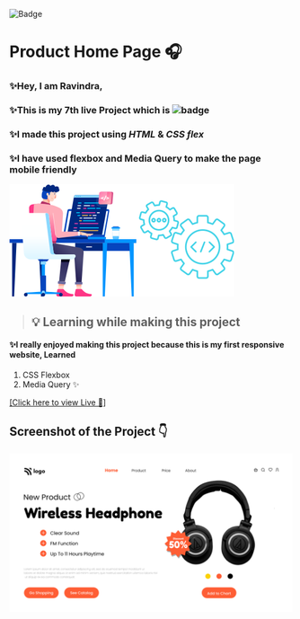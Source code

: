 ![Badge](https://img.shields.io/badge/Project--7-Home--Page-green)
# Product Home Page 🎧

### ✨Hey, I am **Ravindra**, 
### ✨This is  my 7th live Project which is ![badge](https://img.shields.io/badge/Mobile---Responsive--Page-orange)
### ✨I made this project using *HTML* & *CSS* *flex*
### ✨I have used flexbox and Media Query to make the page mobile friendly 

![](./images/Untitled%20design.svg)
>##  💡 Learning while making this project

#### ✨I really enjoyed making this project because this is my first responsive website, Learned
1. CSS Flexbox
2. Media Query  ✨

[[Click here to view Live 🚀]](https://rp-project-7.netlify.app/ "Law Home Page")

## Screenshot of the Project 👇
![](./images/Product%20HomePage.png)